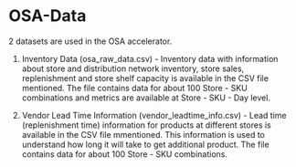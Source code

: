 # OSA-Data
2 datasets are used in the OSA accelerator.
1. Inventory Data (osa_raw_data.csv) - 
Inventory data with information about store and distribution network inventory, store sales, replenishment and store shelf capacity is available in the CSV file mentioned. The file contains data for about 100 Store - SKU combinations and metrics are available at Store - SKU - Day level.

2. Vendor Lead Time Information (vendor_leadtime_info.csv) - 
Lead time (replenishment time) information for products at different stores is available in the CSV file mmentioned.  This information is used to understand how long it will take to get additional product. The file contains data for about 100 Store - SKU combinations.
